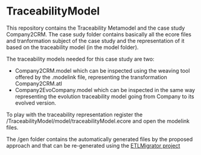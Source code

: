 # TraceabilityModel
 
This repository contains the Traceability Metamodel and the case study Company2CRM. The case sudy folder contains basically all the ecore files and tranformation subject of the case study and the representation of it based on the traceability model (in the model folder).

The traceability models needed for this case study are two:
- Company2CRM.model which can be inspected using the weaving tool offered by the .modelink file, representing the transformation Company2CRM.atl
- Company2EvoCompany.model which can be inspected in the same way representing the evolution traceability model going from Company to its evolved version.

To play with the traceability representation register the /TraceabilityModel/model/traceabilityModel.ecore and open the modelink files.

The /gen folder contains the automatically generated files by the proposed approach and that can be re-generated using the [ETLMigrator project](https://github.com/gssi/ETLMigrator)
